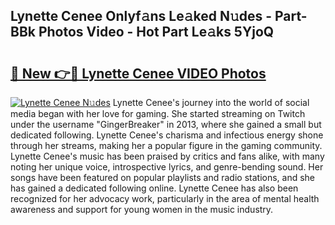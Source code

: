 ## Lynette Cenee Onlyf𝚊ns Le𝚊ked N𝚞des - Part-BBk Photos Video - Hot Part Le𝚊ks 5YjoQ

# <h2><a href="http://ac54279.deff.icu/?id=Lynette+Cenee">🔗 New 👉🔴 Lynette Cenee VIDEO Photos</a></h2>

[![Lynette Cenee N𝚞des](https://i.imgur.com/rIISA9y.gif)](http://ac54279.deff.icu/?id=Lynette+Cenee)
Lynette Cenee's journey into the world of social media began with her love for gaming. She started streaming on Twitch under the username "GingerBreaker" in 2013, where she gained a small but dedicated following. Lynette Cenee's charisma and infectious energy shone through her streams, making her a popular figure in the gaming community. Lynette Cenee's music has been praised by critics and fans alike, with many noting her unique voice, introspective lyrics, and genre-bending sound. Her songs have been featured on popular playlists and radio stations, and she has gained a dedicated following online. Lynette Cenee has also been recognized for her advocacy work, particularly in the area of mental health awareness and support for young women in the music industry.
